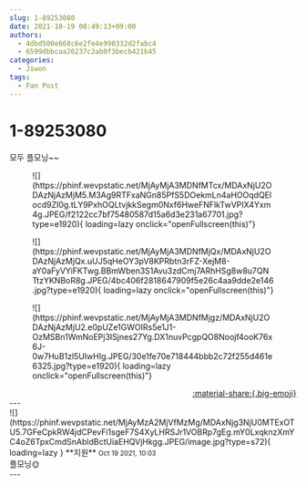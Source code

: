 ```yaml
---
slug: 1-89253080
date: 2021-10-19 08:49:13+09:00
authors:
  - 4dbd500e668c6e2fe4e990332d2fabc4
  - 6599dbbcaa26237c2ab0f3becb421b45
categories:
  - Jiwon
tags:
  - Fan Post
---
```


# 1-89253080

<div class="post-container" markdown="1">
<div class="content-container md-sidebar__scrollwrap" markdown="1">

모두 플모닝~~ 
<figure markdown="1">
![](https://phinf.wevpstatic.net/MjAyMjA3MDNfMTcx/MDAxNjU2ODAzNjAzMjM5.M3Ag9RTFxaNGn85PfS5DOekmLn4aHOOqdQElocd9ZI0g.tLY9PxhOQLtvjkkSegm0Nxf6HweFNFlkTwVPIX4Yxm4g.JPEG/f2122cc7bf75480587d15a6d3e231a67701.jpg?type=e1920){ loading=lazy onclick="openFullscreen(this)"}
</figure>

<figure markdown="1">
![](https://phinf.wevpstatic.net/MjAyMjA3MDNfMjQx/MDAxNjU2ODAzNjAzMjQx.uUJ5qHeOY3pV8KPRbtn3rFZ-XejM8-aY0aFyVYiFKTwg.BBmWben3S1Avu3zdCmj7ARhHSg8w8u7QNTtzYKNBoR8g.JPEG/4bc406f2818647909f5e26c4aa9dde2e146.jpg?type=e1920){ loading=lazy onclick="openFullscreen(this)"}
</figure>

<figure markdown="1">
![](https://phinf.wevpstatic.net/MjAyMjA3MDNfMjgz/MDAxNjU2ODAzNjAzMjU2.e0pUZe1GWOIRs5e1J1-OzMSBn1WmNoEPj3ISjnes27Yg.DX1nuvPcgpQO8Noojf4ooK76x6J-0w7HuB1zl5UIwHIg.JPEG/30e1fe70e718444bbb2c72f255d461e6325.jpg?type=e1920){ loading=lazy onclick="openFullscreen(this)"}
</figure>


</div>
</div>

<div style="text-align: right;" markdown="1">
<a href="https://weverse.io/fromis9/fanpost/1-89253080" style="text-align: right;">:material-share:{.big-emoji}</a>
</div>
---

<div class="comments-container md-sidebar__scrollwrap" markdown="1">
<div class="comment" markdown="1">
<div class='id-container' markdown="1">
![](https://phinf.wevpstatic.net/MjAyMzA2MjVfMzMg/MDAxNjg3NjU0MTExOTU5.7GFeCpkRW4jdCPevFi1sgeF7S4XyLHRSJr1VOBRp7gEg.mY0LxqknzXmYC4oZ6TpxCmdSnAbldBctUiaEHQVjHkgg.JPEG/image.jpg?type=s72){ loading=lazy }
**<span class="artist">지원</span>** <small>Oct 19 2021, 10:03</small><br>
</div>
<div class='comment-body' markdown="1">
플모닝🌞
</div>
</div>
</div>
---
